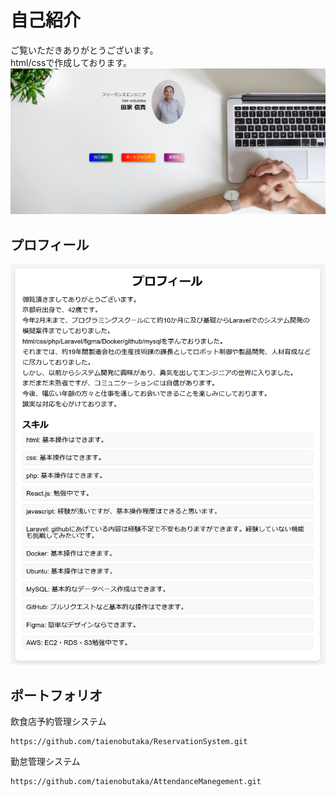 # 自己紹介
ご覧いただきありがとうございます。<br />
html/cssで作成しております。
![alt text](<スクリーンショット 2025-02-27 161237.png>)
## プロフィール
![alt text](<スクリーンショット 2025-03-04 085833.png>)
## ポートフォリオ
飲食店予約管理システム
```
https://github.com/taienobutaka/ReservationSystem.git
```

勤怠管理システム
```
https://github.com/taienobutaka/AttendanceManegement.git
```